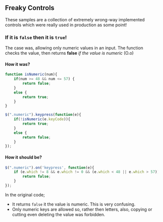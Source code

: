 ## Freaky Controls
These samples are a collection of extremely wrong-way implemented controls which were really used in production as some point!

### If it is `false` then it is `true`!
The case was, allowing only numeric values in an input. The function checks the value, then returns __false__ _if the value is numeric_ (O.o)

#### How it was?
```javascript
function isNumeric(num){    
    if(num >= 48 && num <= 57) {
        return false;
    }
    else {
        return true;
    }
}

$(".numeric").keypress(function(e){
    if(!isNumeric(e.keyCode)){
        return true;
    }
    else {
        return false;
    }
});
```

#### How it should be?
```javascript
$(".numeric").on('keypress', function(e){
    if (e.which != 8 && e.which != 0 && (e.which < 48 || e.which > 57)) {
		return false;
    }
});
```
In the original code;

* It returns `false` it the value is numeric. This is very confusing. 
* Only numeric keys are allowed so, rather then letters, also, copying or cutting even deleting the value was forbidden.